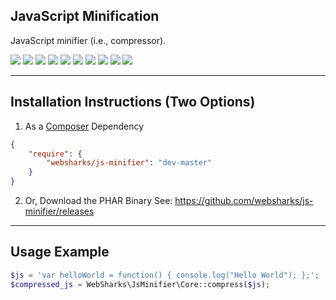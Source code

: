 ## JavaScript Minification

JavaScript minifier (i.e., compressor).

[![](https://img.shields.io/github/license/websharks/js-minifier.svg)](https://github.com/websharks/js-minifier/blob/HEAD/LICENSE.txt)
[![](https://img.shields.io/badge/made-w%2F_100%25_pure_awesome_sauce-AB815F.svg?label=made)](http://websharks-inc.com/)
[![](https://img.shields.io/badge/by-WebSharks_Inc.-656598.svg?label=by)](http://www.websharks-inc.com/team/)
[![](https://img.shields.io/github/release/websharks/js-minifier.svg?label=latest)](https://github.com/websharks/js-minifier/releases)
[![](https://img.shields.io/packagist/v/websharks/js-minifier.svg?label=packagist)](https://packagist.org/packages/websharks/js-minifier)
[![](https://img.shields.io/github/issues/websharks/js-minifier.svg?label=issues)](https://github.com/websharks/js-minifier/issues)
[![](https://img.shields.io/github/forks/websharks/js-minifier.svg?label=forks)](https://github.com/websharks/js-minifier/network)
[![](https://img.shields.io/github/stars/websharks/js-minifier.svg?label=stars)](https://github.com/websharks/js-minifier/stargazers)
[![](https://img.shields.io/github/downloads/websharks/js-minifier/latest/total.svg?label=downloads)](https://github.com/websharks/js-minifier/releases)
[![](https://img.shields.io/packagist/dt/websharks/js-minifier.svg?label=packagist)](https://packagist.org/packages/websharks/js-minifier)

---

## Installation Instructions (Two Options)

1. As a [Composer](https://packagist.org/packages/websharks/js-minifier) Dependency

  ```json
  {
      "require": {
          "websharks/js-minifier": "dev-master"
      }
  }
  ```

2. Or, Download the PHAR Binary
  See: https://github.com/websharks/js-minifier/releases

---

## Usage Example

```php
$js = 'var helloWorld = function() { console.log("Hello World"); };';
$compressed_js = WebSharks\JsMinifier\Core::compress($js);
```
